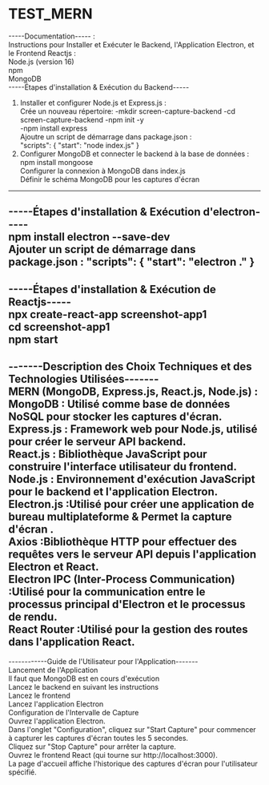 # TEST_MERN

-----Documentation----- :<br>
Instructions pour Installer et Exécuter le Backend, l'Application Electron, et le Frontend Reactjs :<br> 
Node.js (version 16)<br>
npm <br>
MongoDB <br>
-----Étapes d'installation & Exécution du Backend-----<br>
1) Installer et configurer Node.js et Express.js : <br>
Crée un nouveau répertoire:   -mkdir screen-capture-backend
                              -cd  screen-capture-backend
-npm init -y<br>
-npm install express<br>
Ajoutre un script de démarrage dans package.json : <br>
"scripts": {
  "start": "node index.js"
}<br>
2) Configurer MongoDB et connecter le backend à la base de données : npm install mongoose <br>
Configurer  la connexion à MongoDB dans index.js<br>
Définir le schéma MongoDB pour les captures d'écran<br>
--------------------------------------------------------------
-----Étapes d'installation & Exécution d'electron-----<br>
 npm install electron --save-dev<br>
Ajouter un script de démarrage dans package.json : "scripts": {
  "start": "electron ."
}<br>
--------------------------------------------------------------
-----Étapes d'installation & Exécution de Reactjs-----<br>
npx create-react-app screenshot-app1<br>
cd screenshot-app1<br>
npm start<br>
--------------------------------------------------------------
-------Description des Choix Techniques et des Technologies Utilisées-------<br>
 MERN (MongoDB, Express.js, React.js, Node.js) :<br>
MongoDB : Utilisé comme base de données NoSQL pour stocker les captures d'écran.<br>
Express.js : Framework web pour Node.js, utilisé pour créer le serveur API backend.<br>
React.js : Bibliothèque JavaScript pour construire l'interface utilisateur du frontend.<br>
Node.js : Environnement d'exécution JavaScript pour le backend et l'application Electron.<br>
Electron.js :Utilisé pour créer une application de bureau multiplateforme & Permet la capture d'écran .<br>
Axios :Bibliothèque HTTP pour effectuer des requêtes vers le serveur API depuis l'application Electron et React.<br>
Electron IPC (Inter-Process Communication) :Utilisé pour la communication entre le processus principal d'Electron et le processus de rendu.<br>
React Router :Utilisé pour la gestion des routes dans l'application React.<br>
----------------------------------------------------------------------
------------Guide de l'Utilisateur pour l'Application-------<br>
Lancement de l'Application<br>
Il faut que  MongoDB est en cours d'exécution<br>
Lancez le backend en suivant les instructions <br>
Lancez le frontend <br>
Lancez l'application Electron<br>
Configuration de l'Intervalle de Capture<br>
Ouvrez l'application Electron.<br>
Dans l'onglet "Configuration", cliquez sur "Start Capture" pour commencer à capturer les captures d'écran toutes les 5 secondes.<br>
Cliquez sur "Stop Capture" pour arrêter la capture.<br>
Ouvrez le frontend React (qui tourne sur http://localhost:3000).<br>
La page d'accueil affiche l'historique des captures d'écran pour l'utilisateur spécifié.<br>

